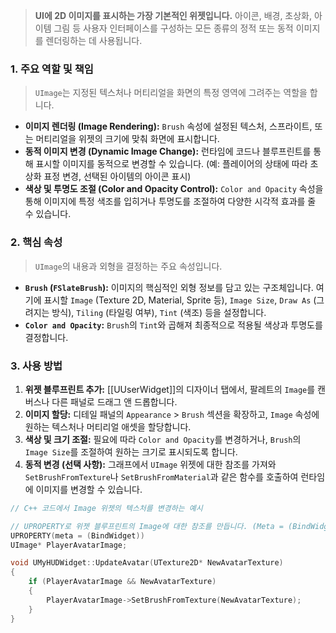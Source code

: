 
> **UI에 2D 이미지를 표시하는 가장 기본적인 위젯입니다.** 아이콘, 배경, 초상화, 아이템 그림 등 사용자 인터페이스를 구성하는 모든 종류의 정적 또는 동적 이미지를 렌더링하는 데 사용됩니다.

### **1. 주요 역할 및 책임**
> `UImage`는 지정된 텍스처나 머티리얼을 화면의 특정 영역에 그려주는 역할을 합니다.
* **이미지 렌더링 (Image Rendering):**
    `Brush` 속성에 설정된 텍스처, 스프라이트, 또는 머티리얼을 위젯의 크기에 맞춰 화면에 표시합니다.
* **동적 이미지 변경 (Dynamic Image Change):**
    런타임에 코드나 블루프린트를 통해 표시할 이미지를 동적으로 변경할 수 있습니다. (예: 플레이어의 상태에 따라 초상화 표정 변경, 선택된 아이템의 아이콘 표시)
* **색상 및 투명도 조절 (Color and Opacity Control):**
    `Color and Opacity` 속성을 통해 이미지에 특정 색조를 입히거나 투명도를 조절하여 다양한 시각적 효과를 줄 수 있습니다.

### **2. 핵심 속성**
> `UImage`의 내용과 외형을 결정하는 주요 속성입니다.
* **`Brush` (`FSlateBrush`):**
    이미지의 핵심적인 외형 정보를 담고 있는 구조체입니다. 여기에 표시할 `Image` (Texture 2D, Material, Sprite 등), `Image Size`, `Draw As` (그려지는 방식), `Tiling` (타일링 여부), `Tint` (색조) 등을 설정합니다.
* **`Color and Opacity`:**
    `Brush`의 `Tint`와 곱해져 최종적으로 적용될 색상과 투명도를 결정합니다.

### **3. 사용 방법**
1.  **위젯 블루프린트 추가:** [[UUserWidget]]의 디자이너 탭에서, 팔레트의 `Image`를 캔버스나 다른 패널로 드래그 앤 드롭합니다.
2.  **이미지 할당:** 디테일 패널의 `Appearance` > `Brush` 섹션을 확장하고, `Image` 속성에 원하는 텍스처나 머티리얼 애셋을 할당합니다.
3.  **색상 및 크기 조절:** 필요에 따라 `Color and Opacity`를 변경하거나, `Brush`의 `Image Size`를 조절하여 원하는 크기로 표시되도록 합니다.
4.  **동적 변경 (선택 사항):** 그래프에서 `UImage` 위젯에 대한 참조를 가져와 `SetBrushFromTexture`나 `SetBrushFromMaterial`과 같은 함수를 호출하여 런타임에 이미지를 변경할 수 있습니다.

```cpp
// C++ 코드에서 Image 위젯의 텍스처를 변경하는 예시

// UPROPERTY로 위젯 블루프린트의 Image에 대한 참조를 만듭니다. (Meta = (BindWidget))
UPROPERTY(meta = (BindWidget))
UImage* PlayerAvatarImage;

void UMyHUDWidget::UpdateAvatar(UTexture2D* NewAvatarTexture)
{
    if (PlayerAvatarImage && NewAvatarTexture)
    {
        PlayerAvatarImage->SetBrushFromTexture(NewAvatarTexture);
    }
}
```
